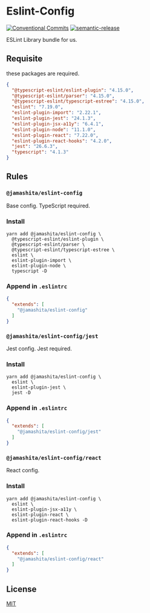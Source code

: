 # Eslint-Config

[![Conventional Commits](https://img.shields.io/badge/Conventional%20Commits-1.0.0-yellow.svg)](https://conventionalcommits.org)
[![semantic-release](https://img.shields.io/badge/%20%20%F0%9F%93%A6%F0%9F%9A%80-semantic--release-e10079.svg)](https://github.com/semantic-release/semantic-release)

ESLint Library bundle for us.

## Requisite

these packages are required.

```json
{
  "@typescript-eslint/eslint-plugin": "4.15.0",
  "@typescript-eslint/parser": "4.15.0",
  "@typescript-eslint/typescript-estree": "4.15.0",
  "eslint": "7.19.0",
  "eslint-plugin-import": "2.22.1",
  "eslint-plugin-jest": "24.1.3",
  "eslint-plugin-jsx-a11y": "6.4.1",
  "eslint-plugin-node": "11.1.0",
  "eslint-plugin-react": "7.22.0",
  "eslint-plugin-react-hooks": "4.2.0",
  "jest": "26.6.3",
  "typescript": "4.1.3"
}
```

## Rules

### `@jamashita/eslint-config`

Base config. TypeScript required.

### Install

```text
yarn add @jamashita/eslint-config \
  @typescript-eslint/eslint-plugin \
  @typescript-eslint/parser \
  @typescript-eslint/typescript-estree \
  eslint \
  eslint-plugin-import \
  eslint-plugin-node \
  typescript -D
```

### Append in `.eslintrc`

```json
{
  "extends": [
    "@jamashita/eslint-config"
  ]
}
```

### `@jamashita/eslint-config/jest`

Jest config. Jest required.

### Install

```text
yarn add @jamashita/eslint-config \
  eslint \
  eslint-plugin-jest \
  jest -D
```

### Append in `.eslintrc`

```json
{
  "extends": [
    "@jamashita/eslint-config/jest"
  ]
}
```

### `@jamashita/eslint-config/react`

React config.

### Install

```text
yarn add @jamashita/eslint-config \
  eslint \
  eslint-plugin-jsx-a11y \
  eslint-plugin-react \
  eslint-plugin-react-hooks -D
```

### Append in `.eslintrc`

```json
{
  "extends": [
    "@jamashita/eslint-config/react"
  ]
}
```

## License

[MIT](LICENSE)